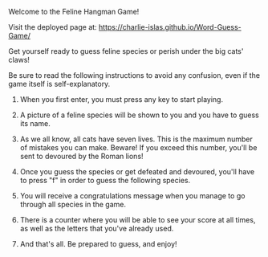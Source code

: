 
Welcome to the Feline Hangman Game!

Visit the deployed page at: https://charlie-islas.github.io/Word-Guess-Game/

Get yourself ready to guess feline species or perish under the big cats' claws!

Be sure to read the following instructions to avoid any confusion, even if the game itself is self-explanatory.

1. When you first enter, you must press any key to start playing.

2. A picture of a feline species will be shown to you and you have to guess its name.

3. As we all know, all cats have seven lives. This is the maximum number of mistakes you can make. 
Beware! If you exceed this number, you'll be sent to devoured by the Roman lions!

4. Once you guess the species or get defeated and devoured, you'll have to press "f" in order to guess the following species.

5. You will receive a congratulations message when you manage to go through all species in the game.

6. There is a counter where you will be able to see your score at all times, as well as the letters that you've already used.

7. And that's all. Be prepared to guess, and enjoy!